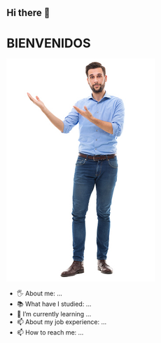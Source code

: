 ## Hi there 👋
# BIENVENIDOS
![inicio](saludando.jpg)

- 🖐️ About me: ...
- 📚 What have I studied: ...
- 🌱 I’m currently learning ...
- 📫 About my job experience: ...
- 📫 How to reach me: ...


<!--
**GuilleGim23/GuilleGim23** is a ✨ _special_ ✨ repository because its `README.md` (this file) appears on your GitHub profile.

Here are some ideas to get you started:

- 🔭 I’m currently working on ...
- 🌱 I’m currently learning ...
- 👯 I’m looking to collaborate on ...
- 🤔 I’m looking for help with ...
- 💬 Ask me about ...
- 📫 How to reach me: ...
- 😄 Pronouns: ...
- ⚡ Fun fact: ...
-->
